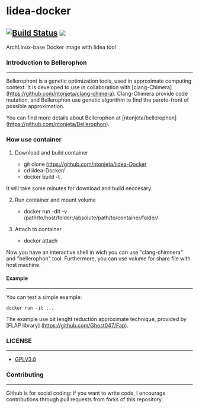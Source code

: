 # Iidea-docker
[![Build Status](https://travis-ci.org/ntonjeta/iidea-Docker.svg?branch=master)](https://travis-ci.org/ntonjeta/iidea-Docker) [![](https://images.microbadger.com/badges/image/ntonjet/iidea-docker.svg)](https://microbadger.com/images/ntonjet/iidea-docker "Get your own image badge on microbadger.com")
------------

ArchLinux-base Docker image with Iidea tool

### Introduction to Bellerophon ###
------------

Bellerophont is a genetic optimization tools, used in approximate computing context. It is developed to use in collaboration with [clang-Chimera] (https://github.com/ntonjeta/clang-chimera). Clang-Chimera provide code mutation, and Bellerophon use genetic algorithm to find the pareto-front of possible approximation. 

You can find more details about Bellerophon at [ntonjeta/bellerophon] (https://github.com/ntonjeta/Bellerophon).

### How use container ###

1) Download and build container 
    
    - git clone https://github.com/ntonjeta/iidea-Docker
    - cd iidea-Docker/
    - docker build -t <name> . 

It will take some minutes for download and build neccesary.

2) Run container and mount volume
  
    - docker run -dit -v /path/to/host/folder:/absolute/path/to/container/folder/ <container hash> 

3) Attach to container 

    - docker attach <containerhash> 

Now you have an interactive shell in wich you can use "clang-chimnera" and "bellerophon" tool. Furthermore, you can use volume for share file with host machine. 

#### Example ####
-------- 

You can test a simple example: 

    docker run -it ...

The example use bit lenght reduction approximate technique, provided by [FLAP library] (https://github.com/Ghost047/Fap). 

### LICENSE ###
--------

* [GPLV3.0](https://www.gnu.org/licenses/licenses.html)

### Contributing ###
----------

Github is for social coding: if you want to write code, I encourage contributions through pull requests from forks of this repository. 
